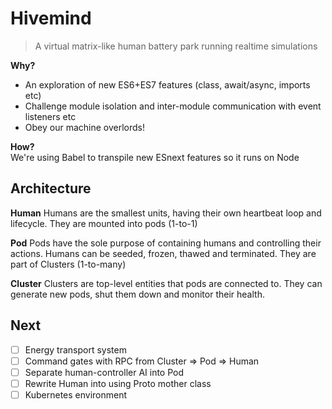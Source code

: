 # Hivemind

> A virtual matrix-like human battery park running realtime simulations

**Why?**  
- An exploration of new ES6+ES7 features (class, await/async, imports etc)
- Challenge module isolation and inter-module communication with event listeners etc
- Obey our machine overlords!

**How?**  
We're using Babel to transpile new ESnext features so it runs on Node

## Architecture

**Human**
Humans are the smallest units, having their own heartbeat loop and lifecycle. They are mounted into pods (1-to-1)

**Pod**
Pods have the sole purpose of containing humans and controlling their actions. Humans can be seeded, frozen, thawed and terminated. They are part of Clusters (1-to-many)

**Cluster**
Clusters are top-level entities that pods are connected to. They can generate new pods, shut them down and monitor their health.

## Next

- [ ] Energy transport system
- [ ] Command gates with RPC from Cluster => Pod => Human
- [ ] Separate human-controller AI into Pod
- [ ] Rewrite Human into using Proto mother class
- [ ] Kubernetes environment
